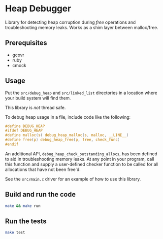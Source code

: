 # Heap Debugger

Library for detecting heap corruption during _free_ operations and troubleshooting memory leaks. Works as a shim layer between malloc/free.

## Prerequisites

- gcovr
- ruby
- cmock

## Usage

Put the `src/debug_heap` and `src/linked_list` directories in a location where
your build system will find them.

This library is _not_ thread safe.

To debug heap usage in a file, include code like the following:

```c
#define DEBUG_HEAP
#ifdef DEBUG_HEAP
#define malloc(s) debug_heap_malloc(s, malloc, __LINE__)
#define free(p) debug_heap_free(p, free, check_func)
#endif
```

An additional API, `debug_heap_check_outstanding_allocs`, has been defined to aid in troubleshooting memory leaks. At any point in your program, call this function and supply a user-defined checker function to be called for all allocations that have not been free'd.

See the `src/main.c` driver for an example of how to use this library.

## Build and run the code

```bash
make && make run
```

## Run the tests

```bash
make test
```
